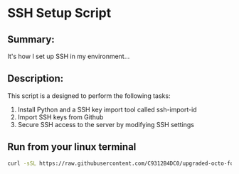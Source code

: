 # SSH Setup Script
## Summary:
It's how I set up SSH in my environment...
## Description:
This script is a designed to perform the following tasks:
1) Install Python and a SSH key import tool called ssh-import-id
2) Import SSH keys from Github
3) Secure SSH access to the server by modifying SSH settings

## Run from your linux terminal
```bash
curl -sSL https://raw.githubusercontent.com/C9312B4DC0/upgraded-octo-fortnight/refs/heads/main/ssh/ssh_config.sh | /bin/bash -s -- --ghusername <yourgithubusername>
```
